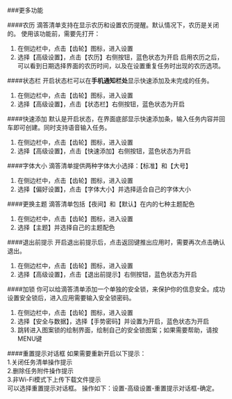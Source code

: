 ###更多功能

####农历
滴答清单支持在显示农历和设置农历提醒。默认情况下，农历是关闭的。
使用该功能前，需要先打开：
1. 在侧边栏中，点击【齿轮】图标，进入设置
2. 选择【高级设置】，点击【农历】右侧按钮，蓝色状态为开启
启用农历之后，可以看到日期选择界面的农历时间，以及在设置重复任务时出现的农历选项。

####状态栏
开启状态栏可以在**手机通知栏处**显示快速添加及未完成的任务。
1. 在侧边栏中，点击【齿轮】图标，进入设置
2. 选择【高级设置】，点击【状态栏】右侧按钮，蓝色状态为开启

####快速添加
默认是开启状态，在界面底部显示快速添加条，输入任务内容并回车即可创建。同时支持语音输入任务。
1. 在侧边栏中，点击【齿轮】图标，进入设置
2. 选择【高级设置】，点击【快速添加】右侧按钮，蓝色状态为开启

####字体大小
滴答清单提供两种字体大小选择：【标准】和【大号】
1. 在侧边栏中，点击【齿轮】图标，进入设置
2. 选择【偏好设置】，点击【字体大小】并选择适合自己的字体大小

####更换主题
滴答清单包括【夜间】和【默认】在内的七种主题配色
1. 在侧边栏中，点击【齿轮】图标，进入设置
2. 选择【主题】并选择自己的主题配色

####退出前提示
开启退出前提示后，点击返回键推出应用时，需要再次点击确认退出。
1. 在侧边栏中，点击【齿轮】图标，进入设置
2. 选择【高级设置】，点击【退出前提示】右侧按钮，蓝色状态为开启

####加锁
你可以给滴答清单添加一个单独的安全锁，来保护你的信息安全。成功设置安全锁后，进入应用需要输入安全锁密码。
1. 在侧边栏中，点击【齿轮】图标，进入设置
2. 选择【安全与数据】，选择【手势密码】并设置为开启，蓝色状态为开启
3. 跳转进入图案锁的绘制界面，绘制自己的安全锁图案；如果需要帮助，请按MENU键

####重置提示对话框
如果需要重新开启以下提示：
<br >1.关闭任务清单操作提示<br >2.删除任务附件操作提示<br >3.非Wi-Fi模式下上传下载文件提示<br >
可以选择重置提示对话框。
操作如下：设置-高级设置-重置提示对话框-确定。
